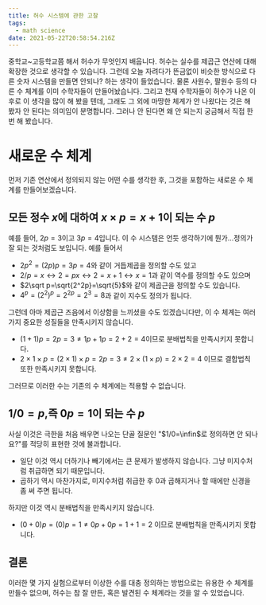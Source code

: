 ```yaml
---
title: 허수 시스템에 관한 고찰
tags:
  - math science
date: 2021-05-22T20:58:54.216Z
---
```


중학교~고등학교쯤 해서 허수가 무엇인지 배웁니다. 허수는 실수를 제곱근 연산에 대해 확장한 것으로 생각할 수 있습니다. 그런데 오늘 자려다가 뜬금없이 비슷한 방식으로 다른 숫자 시스템을 만들면 안되나? 하는 생각이 들었습니다. 물론 사원수, 팔원수 등의 다른 수 체계를 이미 수학자들이 만들어놨습니다. 그리고 천재 수학자들이 허수가 나온 이후로 이 생각을 많이 해 봤을 텐데, 그래도 그 외에 마땅한 체계가 안 나왔다는 것은 해 봤자 안 된다는 의미임이 분명합니다. 그러나 안 된다면 왜 안 되는지 궁금해서 직접 한 번 해 봤습니다.

# 새로운 수 체계

먼저 기존 연산에서 정의되지 않는 어떤 수를 생각한 후, 그것을 포함하는 새로운 수 체계를 만들어보겠습니다.

## 모든 정수 $x$에 대하여 $x\times p=x+1$이 되는 수 $p$

예를 들어, $2p=3$이고 $3p=4$입니다. 이 수 시스템은 언듯 생각하기에 뭔가...정의가 잘 되는 것처럼도 보입니다. 예를 들어서

- $2p^2=(2p)p=3p=4$와 같이 거듭제곱을 정의할 수도 있고
- $2/p=x\leftrightarrow2=px\leftrightarrow 2=x+1\leftrightarrow x=1$과 같이 역수를 정의할 수도 있으며
- $2\sqrt p=\sqrt{2^2p}=\sqrt{5}$와 같이 제곱근을 정의할 수도 있습니다.
- $4^p=(2^2)^p=2^{2p}=2^3=8$과 같이 지수도 정의가 됩니다.

그런데 아마 제곱근 즈음에서 이상함을 느끼셨을 수도 있겠습니다만, 이 수 체계는 여러가지 중요한 성질들을 만족시키지 않습니다.

- $(1+1)p=2p=3\not=1p+1p=2+2=4$이므로 분배법칙을 만족시키지 못합니다.
- $2\times1\times p=(2\times1)\times p=2p=3\not=2\times(1\times p)=2\times2=4$ 이므로 결합법칙 또한 만족시키지 못합니다.

그러므로 이러한 수는 기존의 수 체계에는 적용할 수 없습니다.

## $1/0=p$,즉 $0p=1$이 되는 수 $p$

사실 이것은 극한을 처음 배우면 나오는 단골 질문인 "$1/0=\infin$로 정의하면 안 되나요?"를 적당히 표현한 것에 불과합니다.

- 일단 이것 역시 더하기나 빼기에서는 큰 문제가 발생하지 않습니다. 그냥 미지수처럼 취급하면 되기 때문입니다.
- 곱하기 역시 마찬가지로, 미지수처럼 취급한 후 0과 곱해지거나 할 때에만 신경을 좀 써 주면 됩니다.

하지만 이것 역시 분배법칙을 만족시키지 않습니다.

- $(0+0)p=(0)p=1\not =0p+0p=1+1=2$ 이므로 분배법칙을 만족시키지 못합니다.

## 결론

이러한 몇 가지 실험으로부터 이상한 수를 대충 정의하는 방법으로는 유용한 수 체계를 만들수 없으며, 허수는 참 잘 만든, 혹은 발견된 수 체계라는 것을 알 수 있었습니다.
